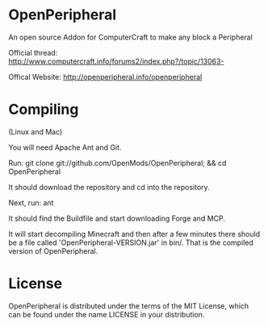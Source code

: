 OpenPeripheral
=============

An open source Addon for ComputerCraft to make any block a Peripheral

Official thread: http://www.computercraft.info/forums2/index.php?/topic/13063-

Offical Website: http://openperipheral.info/openperipheral

Compiling
=======

(Linux and Mac)

You will need Apache Ant and Git.

Run: git clone git://github.com/OpenMods/OpenPeripheral; && cd OpenPeripheral

It should download the repository and cd into the repository.

Next, run: ant

It should find the Buildfile and start downloading Forge and MCP.

It will start decompiling Minecraft and then after a few minutes there should be a file called 'OpenPeripheral-VERSION.jar' in bin/. That is the compiled version of OpenPeripheral.

License
=======

OpenPeripheral is distributed under the terms of the MIT License, which can be found under the name LICENSE in your distribution.
